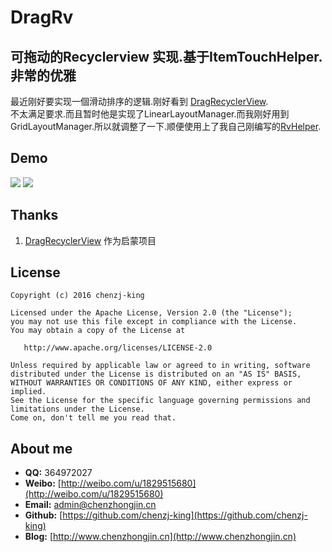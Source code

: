 # DragRv
可拖动的Recyclerview 实现.基于ItemTouchHelper.非常的优雅
-----

最近刚好要实现一個滑动排序的逻辑.刚好看到 [DragRecyclerView](https://github.com/AleBarreto/DragRecyclerView).  
不太满足要求.而且暂时他是实现了LinearLayoutManager.而我刚好用到GridLayoutManager.所以就调整了一下.顺便使用上了我自己刚编写的[RvHelper](https://github.com/chenzj-king/RvHelper).  


## Demo
![](http://i.imgur.com/XBm6klz.gif)
![](http://i.imgur.com/TpNXjLw.gif)

## Thanks ##

1.  [DragRecyclerView](https://github.com/AleBarreto/DragRecyclerView) 作为启蒙项目


## License ##

    Copyright (c) 2016 chenzj-king

    Licensed under the Apache License, Version 2.0 (the "License");
    you may not use this file except in compliance with the License.
    You may obtain a copy of the License at

       http://www.apache.org/licenses/LICENSE-2.0

    Unless required by applicable law or agreed to in writing, software
    distributed under the License is distributed on an "AS IS" BASIS,
    WITHOUT WARRANTIES OR CONDITIONS OF ANY KIND, either express or implied.
    See the License for the specific language governing permissions and
    limitations under the License.
    Come on, don't tell me you read that.

## About me ##

- **QQ:** 364972027
- **Weibo:** [http://weibo.com/u/1829515680](http://weibo.com/u/1829515680)
- **Email:** admin@chenzhongjin.cn
- **Github:** [https://github.com/chenzj-king](https://github.com/chenzj-king)
- **Blog:** [http://www.chenzhongjin.cn](http://www.chenzhongjin.cn)
